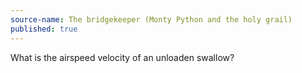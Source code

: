 ```yaml
---
source-name: The bridgekeeper (Monty Python and the holy grail)
published: true
---
```


<p>What is the airspeed velocity of an unloaden swallow?</p>


